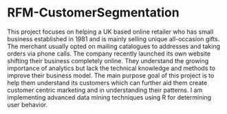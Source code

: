 # RFM-CustomerSegmentation
This project focuses on helping a UK based online retailer who has small business established in 1981 and is 
mainly selling unique all-occasion gifts. The merchant usually opted on mailing catalogues to addresses and taking 
orders via phone calls. The company recently launched its own website shifting their business completely online. 
They understand the growing importance of analytics but lack the technical knowledge and methods to improve 
their business model. The main purpose goal of this project is to help them understand its customers which can 
further aid them create customer centric marketing and in understanding their patterns. I am implementing advanced 
data mining techniques using R for determining user behavior.
